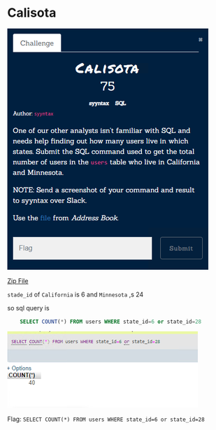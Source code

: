 # Calisota

![](../../assets/sql/calisota_1.png)

[Zip File](../../assets/sql/shallowgraveu.zip)

`stade_id` of `California` is 6 and `Minnesota` ,s 24

so sql query is

```sql
	SELECT COUNT(*) FROM users WHERE state_id=6 or state_id=28
```

![](../../assets/sql/calisota_2.png)

Flag: `SELECT COUNT(*) FROM users WHERE state_id=6 or state_id=28`
